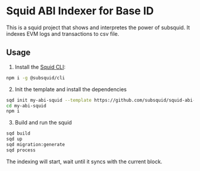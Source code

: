 # Squid ABI Indexer for Base ID

This is a squid project that shows and interpretes the power of subsquid. It indexes EVM logs and transactions to csv file.

## Usage

1. Install the [Squid CLI](https://docs.subsquid.io/squid-cli/):

```sh
npm i -g @subsquid/cli
```

2. Init the template and install the dependencies

```bash
sqd init my-abi-squid --template https://github.com/subsquid/squid-abi-template
cd my-abi-squid
npm i
```

3. Build and run the squid

```bash
sqd build
sqd up
sqd migration:generate
sqd process
```

The indexing will start, wait until it syncs with the current block.
